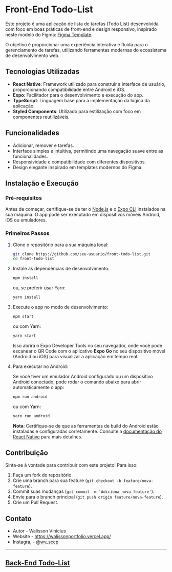 
# Front-End Todo-List

Este projeto é uma aplicação de lista de tarefas (Todo List) desenvolvida com foco em boas práticas de front-end e design responsivo, inspirado neste modelo do Figma: [Figma Template](https://www.figma.com/community/file/1192904575853859483).

O objetivo é proporcionar uma experiência interativa e fluida para o gerenciamento de tarefas, utilizando ferramentas modernas do ecossistema de desenvolvimento web.

## Tecnologias Utilizadas

- **React Native**: Framework utilizado para construir a interface de usuário, proporcionando compatibilidade entre Android e iOS.
- **Expo**: Facilitador para o desenvolvimento e execução do app.
- **TypeScript**: Linguagem base para a implementação da lógica da aplicação.
- **Styled Components**: Utilizado para estilização com foco em componentes reutilizáveis.

## Funcionalidades

- Adicionar, remover e tarefas.
- Interface simples e intuitiva, permitindo uma navegação suave entre as funcionalidades.
- Responsividade e compatibilidade com diferentes dispositivos.
- Design elegante inspirado em templates modernos do Figma.

## Instalação e Execução

### Pré-requisitos

Antes de começar, certifique-se de ter o [Node.js](https://nodejs.org/en/) e o [Expo CLI](https://docs.expo.dev/get-started/installation/) instalados na sua máquina. O app pode ser executado em dispositivos móveis Android, iOS ou emuladores.

### Primeiros Passos

1. Clone o repositório para a sua máquina local:
   ```bash
   git clone https://github.com/seu-usuario/front-todo-list.git
   cd front-todo-list
   ```

2. Instale as dependências de desenvolvimento:

   ```bash
   npm install
   ```
   ou, se preferir usar Yarn:

   ```bash
   yarn install
   ```

3. Execute o app no modo de desenvolvimento:

   ```bash
   npm start
   ```
   ou com Yarn:

   ```bash
   yarn start
   ```

   Isso abrirá o Expo Developer Tools no seu navegador, onde você pode escanear o QR Code com o aplicativo **Expo Go** no seu dispositivo móvel (Android ou iOS) para visualizar a aplicação em tempo real.

4. Para executar no Android:

   Se você tiver um emulador Android configurado ou um dispositivo Android conectado, pode rodar o comando abaixo para abrir automaticamente o app:

   ```bash
   npm run android
   ```
   ou com Yarn:

   ```bash
   yarn run android
   ```

   **Nota**: Certifique-se de que as ferramentas de build do Android estão instaladas e configuradas corretamente. Consulte a [documentação do React Native](https://reactnative.dev/docs/environment-setup) para mais detalhes.

## Contribuição

Sinta-se à vontade para contribuir com este projeto! Para isso:

1. Faça um fork do repositório.
2. Crie uma branch para sua feature (`git checkout -b feature/nova-feature`).
3. Commit suas mudanças (`git commit -m 'Adiciona nova feature'`).
4. Envie para o branch principal (`git push origin feature/nova-feature`).
5. Crie um Pull Request.

## Contato

- Autor - Walisson Vinicius
- Website - https://walissonportfolio.vercel.app/
- Instagra, - [@wv_sccp](https://www.instagram.com/wv.sccp/)

---
## [Back-End Todo-List](https://github.com/WalissonVinicius/Back-Todo-List)


